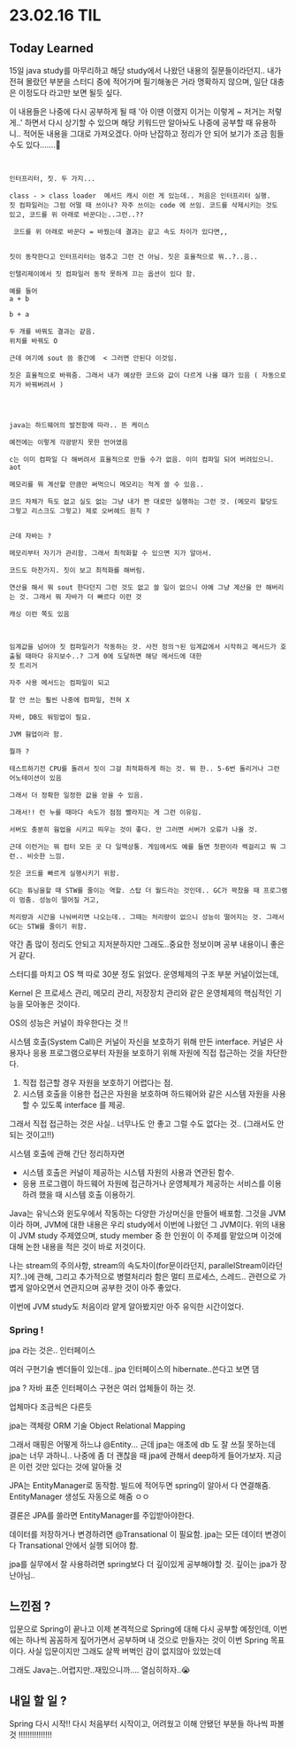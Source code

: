 # 23.02.16 TIL
## Today Learned


15일 java study를 마무리하고 해당 study에서 나왔던 내용의 질문들이라던지.. 내가 전혀 몰랐던 부분을 스터디
 중에 적어가며 필기해놓은 거라 명확하지 않으며, 일단 대충은 이정도다 라고만 보면 될듯 싶다.

이 내용들은 나중에 다시 공부하게 될 때 '아 이땐 이랬지 이거는 이렇게 ~ 저거는 저렇게..' 하면서 다시 상기할 수 있으며
해당 키워드만 알아놔도 나중에 공부할 때 유용하니.. 적어둔 내용을 그대로 가져오겠다. 아마 난잡하고 정리가 안 되어 보기가 조금 힘들 수도 있다.......🤔

```


인터프리터, 짓. 두 가지...

class - > class loader  메서드 캐시 이런 게 있는데.. 처음은 인터프리터 실행. 
짓 컴파일러는 그럼 어떨 때 쓰이나? 자주 쓰이는 code 에 쓰임. 코드를 삭제시키는 것도 있고, 코드를 위 아래로 바꾼다는..그런..??

 코드를 위 아래로 바꾼다 = 바꿨는데 결과는 같고 속도 차이가 있다면,,


짓이 동작한다고 인터프리터는 멈추고 그런 건 아님. 짓은 효율적으로 뭐..?..음..

인텔리제이에서 짓 컴파일러 동작 못하게 끄는 옵션이 있다 함.

예를 들어 
a + b

b + a 

두 개를 바꿔도 결과는 같음.
위치를 바꿔도 O

근데 여기에 sout 씀 중간에  < 그러면 안된다 이것임. 

짓은 효율적으로 바꿔줌. 그래서 내가 예상한 코드와 값이 다르게 나올 떄가 있음 ( 자동으로 지가 바꿔버려서 )




java는 하드웨어의 발전함에 따라.. 뜬 케이스

예전에는 이렇게 각광받지 못한 언어였음

c는 이미 컴파일 다 해버려서 효율적으로 만들 수가 없음. 이미 컴파일 되어 버려있으니. aot

메모리를 뭐 계산할 만큼만 써먹으니 메모리는 적게 쓸 수 있음..

코드 자체가 득도 없고 실도 없는 그냥 내가 짠 대로만 실행하는 그런 것. (메모리 할당도 그렇고 리스크도 그렇고) 제로 오버헤드 원칙 ?


근데 자바는 ? 

메모리부터 자기가 관리함. 그래서 최적화할 수 있으면 지가 알아서.

코드도 마찬가지. 짓이 보고 최적화를 해버림.

연산을 해서 뭐 sout 한다던지 그런 것도 없고 쓸 일이 없으니 아예 그냥 계산을 안 해버리는 것. 그래서 뭐 자바가 더 빠르다 이런 것 

캐싱 이런 쪽도 있음



임계값을 넘어야 짓 컴파일러가 작동하는 것. 사전 정의ㄱ된 임계값에서 시작하고 메서드가 호출될 때마다 유지보수..? 그게 0에 도달하면 해당 메서드에 대한
짓 트리거

자주 사용 메서드는 컴파일이 되고

잘 안 쓰는 훨씬 나중에 컴파일, 전혀 X

자바, DB도 워밍업이 필요.

JVM 웜업이라 함.

뭘까 ?

테스트하기전 CPU를 돌려서 짓이 그걸 최적화하게 하는 것. 뭐 한.. 5-6번 돌리거나 그런 어노테이션이 있음

그래서 더 정확한 일정한 값을 얻을 수 있음.

그래서!! 런 누를 때마다 속도가 점점 빨라지는 게 그런 이유임.

서버도 충분히 웜업을 시키고 띄우는 것이 좋다. 안 그러면 서버가 오류가 나올 것.

근데 이런거는 뭐 컴터 모든 곳 다 일맥상통. 게임에서도 예를 들면 첫판이라 렉걸리고 뭐 그런.. 비슷한 느낌.

짓은 코드를 빠르게 실행시키기 위함.

GC는 튜닝을할 때 STW를 줄이는 역할. 스탑 더 월드라는 것인데.. GC가 꽉찼을 때 프로그램이 멈춤. 성능이 떨어질 거고,

처리량과 시간을 나눠버리면 나오는데.. 그때는 처리량이 없으니 성능이 떨어지는 것. 그래서 GC는 STW를 줄이기 위함.

```

약간 좀 많이 정리도 안되고 지저분하지만 그래도..중요한 정보이며 공부 내용이니 좋은 거 같다.

스터디를 마치고 OS 책 따로 30분 정도 읽었다. 운영체제의 구조 부분 커널이었는데,

Kernel 은 프로세스 관리, 메모리 관리, 저장장치 관리와 같은 운영체제의 핵심적인 기능을 모아놓은 것이다.

OS의 성능은 커널이 좌우한다는 것 !!

시스템 호출(System Call)은 커널이 자신을 보호하기 위해 만든 interface.  커널은 사용자나 응용 프로그램으로부터
자원을 보호하기 위해 자원에 직접 접근하는 것을 차단한다.

1. 직접 접근할 경우 자원을 보호하기 어렵다는 점.
2. 시스템 호출을 이용한 접근은 자원을 보호하며 하드웨어와 같은 시스템 자원을 사용할 수 있도록 interface 를 제공.

그래서 직접 접근하는 것은 사실.. 너무나도 안 좋고 그럴 수도 없다는 것.. (그래서도 안 되는 것이고!!)

시스템 호출에 관해 간단 정리하자면
* 시스템 호출은 커널이 제공하는 시스템 자원의 사용과 연관된 함수.
* 응용 프로그램이 하드웨어 자원에 접근하거나 운영체제가 제공하는 서비스를 이용하려 했을 때 시스템 호출 이용하기.

Java는 유닉스와 윈도우에서 작동하는 다양한 가상머신을 만들어 배포함. 그것을 JVM이라 하며, JVM에 대한 내용은 우리
study에서 이번에 나왔던 그 JVM이다. 위의 내용이 JVM study 주제였으며, study member 중 한 인원이 이 주제를 맡았으며
이것에 대해 논한 내용을 적은 것이 바로 저것이다.

나는 stream의 주의사항, stream의 속도차이(for문이라던지, parallelStream이라던지?..)에 관해, 그리고 추가적으로
병렬처리라 함은 멀티 프로세스, 스레드.. 관련으로 가볍게 알아오면서 연관지으며 공부한 것이 아주 좋았다.

이번에 JVM study도 처음이라 얕게 알아봤지만 아주 유익한 시간이었다. 


### Spring !

jpa 라는 것은.. 인터페이스

여러 구현기술 벤더들이 있는데.. jpa  인터페이스의 hibernate..쓴다고 보면 댐

jpa ? 자바 표준 인터페이스 구현은 여러 업체들이 하는 것.

업체마다 조금씩은 다른듯

jpa는 객체랑 ORM 기술 Object Relational Mapping

그래서 매핑은 어떻게 하느냐 @Entity... 근데 jpa는 애초에 db 도 잘 쓰질 못하는데 jpa는 너무 과하니..
나중에 좀 더 괜찮을 때 jpa에 관해서 deep하게 들어가보자. 지금은 이런 것만 있다는 것에 알아둘 것


JPA는 EntityManager로 동작함. 빌드에 적어두면 spring이 알아서 다 연결해줌. EntityManager 생성도 자동으로 해줌 ㅇㅇ

결론은 JPA를 쓸라면 EntityManager를 주입받아야한다.

데이터를 저장하거나 변경하려면 @Transational 이 필요함. jpa는 모든 데이터 변경이 다 Transational 안에서 실행 되어야 함.

jpa를 실무에서 잘 사용하려면 spring보다 더 깊이있게 공부해야할 것. 깊이는 jpa가 장난아님..


## 느낀점 ?

입문으로 Spring이 끝나고 이제 본격적으로 Spring에 대해 다시 공부할 예정인데, 이번에는 하나씩 꼼꼼하게 짚어가면서
공부하며 내 것으로 만들자는 것이 이번 Spring 목표이다. 사실 입문이지만 그래도 살짝 버벅인 감이 없지않아 있었는데

그래도 Java는..어렵지만..재밌으니까.... 열심히하자..😭

## 내일 할 일 ? 

Spring 다시 시작!! 다시 처음부터 시작이고, 어려웠고 이해 안됐던 부분들 하나씩 파볼 것 !!!!!!!!!!!!!!!
